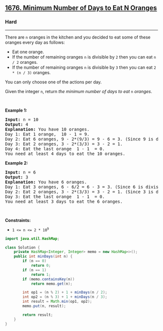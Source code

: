 <h2><a href="https://leetcode.com/problems/minimum-number-of-days-to-eat-n-oranges">1676. Minimum Number of Days to Eat N Oranges</a></h2><h3>Hard</h3><hr><p>There are <code>n</code> oranges in the kitchen and you decided to eat some of these oranges every day as follows:</p>

<ul>
	<li>Eat one orange.</li>
	<li>If the number of remaining oranges <code>n</code> is divisible by <code>2</code> then you can eat <code>n / 2</code> oranges.</li>
	<li>If the number of remaining oranges <code>n</code> is divisible by <code>3</code> then you can eat <code>2 * (n / 3)</code> oranges.</li>
</ul>

<p>You can only choose one of the actions per day.</p>

<p>Given the integer <code>n</code>, return <em>the minimum number of days to eat</em> <code>n</code> <em>oranges</em>.</p>

<p>&nbsp;</p>
<p><strong class="example">Example 1:</strong></p>

<pre>
<strong>Input:</strong> n = 10
<strong>Output:</strong> 4
<strong>Explanation:</strong> You have 10 oranges.
Day 1: Eat 1 orange,  10 - 1 = 9.  
Day 2: Eat 6 oranges, 9 - 2*(9/3) = 9 - 6 = 3. (Since 9 is divisible by 3)
Day 3: Eat 2 oranges, 3 - 2*(3/3) = 3 - 2 = 1. 
Day 4: Eat the last orange  1 - 1  = 0.
You need at least 4 days to eat the 10 oranges.
</pre>

<p><strong class="example">Example 2:</strong></p>

<pre>
<strong>Input:</strong> n = 6
<strong>Output:</strong> 3
<strong>Explanation:</strong> You have 6 oranges.
Day 1: Eat 3 oranges, 6 - 6/2 = 6 - 3 = 3. (Since 6 is divisible by 2).
Day 2: Eat 2 oranges, 3 - 2*(3/3) = 3 - 2 = 1. (Since 3 is divisible by 3)
Day 3: Eat the last orange  1 - 1  = 0.
You need at least 3 days to eat the 6 oranges.
</pre>

<p>&nbsp;</p>
<p><strong>Constraints:</strong></p>

<ul>
	<li><code>1 &lt;= n &lt;= 2 * 10<sup>9</sup></code></li>
</ul>

```java
import java.util.HashMap;

class Solution {
    private HashMap<Integer, Integer> memo = new HashMap<>();
    public int minDays(int n) {
        if (n == 0)
            return 0;
        if (n == 1)
            return 1;
        if (memo.containsKey(n))
            return memo.get(n);

        int op1 = (n % 2) + 1 + minDays(n / 2);
        int op2 = (n % 3) + 1 + minDays(n / 3);
        int result = Math.min(op1, op2);
        memo.put(n, result);

        return result;
    }
}
```
